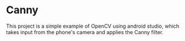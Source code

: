 # Canny
This project is a simple example of OpenCV using android studio, which takes input from the phone's camera and applies the Canny filter.
